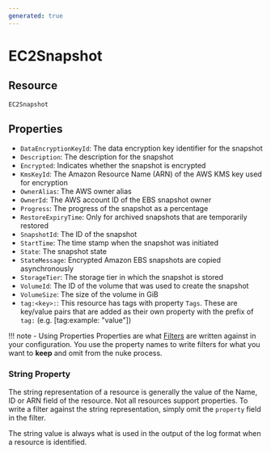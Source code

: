 ```yaml
---
generated: true
---
```


# EC2Snapshot


## Resource

```text
EC2Snapshot
```

## Properties


- `DataEncryptionKeyId`: The data encryption key identifier for the snapshot
- `Description`: The description for the snapshot
- `Encrypted`: Indicates whether the snapshot is encrypted
- `KmsKeyId`: The Amazon Resource Name (ARN) of the AWS KMS key used for encryption
- `OwnerAlias`: The AWS owner alias
- `OwnerId`: The AWS account ID of the EBS snapshot owner
- `Progress`: The progress of the snapshot as a percentage
- `RestoreExpiryTime`: Only for archived snapshots that are temporarily restored
- `SnapshotId`: The ID of the snapshot
- `StartTime`: The time stamp when the snapshot was initiated
- `State`: The snapshot state
- `StateMessage`: Encrypted Amazon EBS snapshots are copied asynchronously
- `StorageTier`: The storage tier in which the snapshot is stored
- `VolumeId`: The ID of the volume that was used to create the snapshot
- `VolumeSize`: The size of the volume in GiB
- `tag:<key>:`: This resource has tags with property `Tags`. These are key/value pairs that are
	added as their own property with the prefix of `tag:` (e.g. [tag:example: "value"]) 

!!! note - Using Properties
    Properties are what [Filters](../config-filtering.md) are written against in your configuration. You use the property
    names to write filters for what you want to **keep** and omit from the nuke process.

### String Property

The string representation of a resource is generally the value of the Name, ID or ARN field of the resource. Not all
resources support properties. To write a filter against the string representation, simply omit the `property` field in
the filter.

The string value is always what is used in the output of the log format when a resource is identified.

